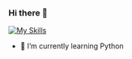 ### Hi there 👋

[![My Skills](https://skills.thijs.gg/icons?i=js,html,css,git,mongodb,mysql,nextjs,nodejs,react,tailwind,ts,docker)](https://skills.thijs.gg)

- 🌱 I’m currently learning Python

<!--
**stanleyoos/stanleyoos** is a ✨ _special_ ✨ repository because its `README.md` (this file) appears on your GitHub profile.

Here are some ideas to get you started:

- 🔭 I’m currently working on ...
- 🌱 I’m currently learning ...
- 👯 I’m looking to collaborate on ...
- 🤔 I’m looking for help with ...
- 💬 Ask me about ...
- 📫 How to reach me: ...
- 😄 Pronouns: ...
- ⚡ Fun fact: ...
-->

